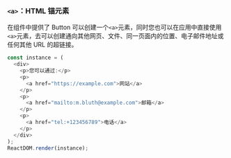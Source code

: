 ### `<a>`：HTML 锚元素

在组件中提供了 Button 可以创建一个`<a>`元素，同时您也可以在应用中直接使用 `<a>`元素，去可以创建通向其他网页、文件、同一页面内的位置、电子邮件地址或任何其他 URL 的超链接。

<!--start-code-->

```js
const instance = (
  <div>
    <p>您可以通过:</p>
    <p>
      <a href="https://example.com">网站</a>
    </p>
    <p>
      <a href="mailto:m.bluth@example.com">邮箱</a>
    </p>
    <p>
      <a href="tel:+123456789">电话</a>
    </p>
  </div>
);
ReactDOM.render(instance);
```

<!--end-code-->
